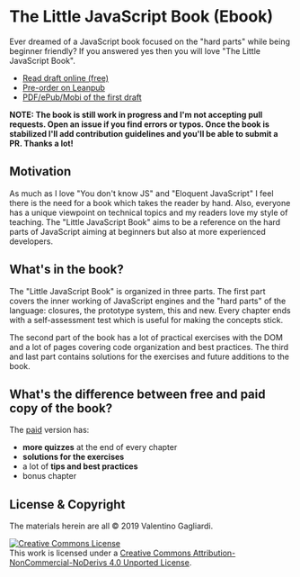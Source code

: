 # The Little JavaScript Book (Ebook)

Ever dreamed of a JavaScript book focused on the "hard parts" while being beginner friendly? If you answered yes then you will love "The Little JavaScript Book".

* [Read draft online (free)](manuscript/README.md)
* [Pre-order on Leanpub](https://leanpub.com/little-javascript/)
* [PDF/ePub/Mobi of the first draft](https://www.valentinog.com/little-javascript)

**NOTE: The book is still work in progress and I'm not accepting pull requests. Open an issue if you find errors or typos. Once the book is stabilized I'll add contribution guidelines and you'll be able to submit a PR. Thanks a lot!**

## Motivation

As much as I love "You don't know JS" and "Eloquent JavaScript" I feel there is the need for a book which takes the reader by hand. Also, everyone has a unique viewpoint on technical topics and my readers love my style of teaching. The "Little JavaScript Book" aims to be a reference on the hard parts of JavaScript aiming at beginners but also at more experienced developers.

## What's in the book?

The "Little JavaScript Book" is organized in three parts. The first part covers the inner working of JavaScript engines and the "hard parts" of the language: closures, the prototype system, this and new. Every chapter ends with a self-assessment test which is useful for making the concepts stick.

The second part of the book has a lot of practical exercises with the DOM and a lot of pages covering code organization and best practices. The third and last part contains solutions for the exercises and future additions to the book.

## What's the difference between free and paid copy of the book?

The [paid](https://leanpub.com/little-javascript/) version has:
 
- **more quizzes** at the end of every chapter
- **solutions for the exercises**
- a lot of **tips and best practices**
- bonus chapter

## License & Copyright

The materials herein are all &copy; 2019 Valentino Gagliardi.

<a rel="license" href="http://creativecommons.org/licenses/by-nc-nd/4.0/"><img alt="Creative Commons License" style="border-width:0" src="https://i.creativecommons.org/l/by-nc-nd/4.0/88x31.png" /></a><br />This work is licensed under a <a rel="license" href="http://creativecommons.org/licenses/by-nc-nd/4.0/">Creative Commons Attribution-NonCommercial-NoDerivs 4.0 Unported License</a>.

